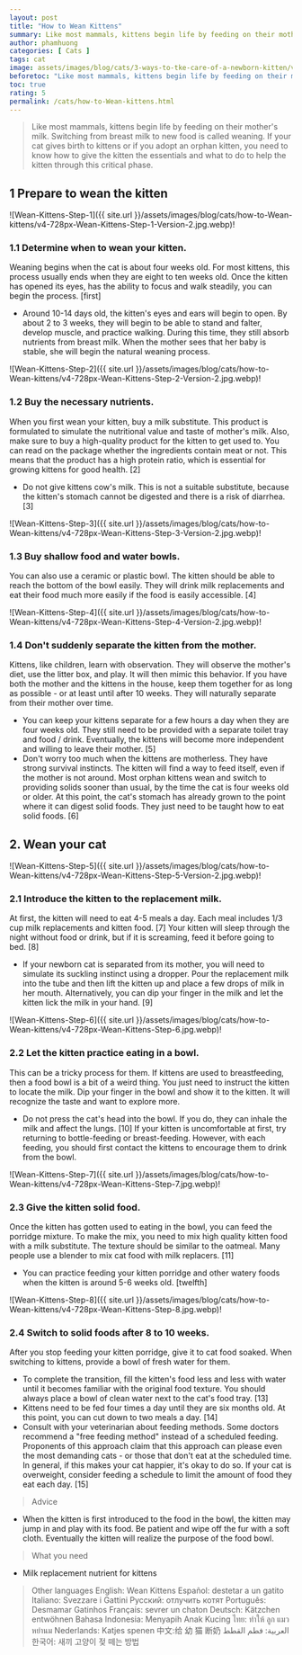 ```yaml
---
layout: post
title: "How to Wean Kittens"
summary: Like most mammals, kittens begin life by feeding on their mother's milk. Switching from breast milk to new food is called weaning. If your cat gives birth to kittens or if you adopt an orphan kitten, you need to know how to give the kitten the essentials and what to do to help the kitten through this critical phase.
author: phamhuong
categories: [ Cats ]
tags: cat
image: assets/images/blog/cats/3-ways-to-tke-care-of-a-newborn-kitten/v4-728px-Care-for-Newborn-Kittens-Step-13.jpg.webp
beforetoc: "Like most mammals, kittens begin life by feeding on their mother's milk. Switching from breast milk to new food is called weaning. If your cat gives birth to kittens or if you adopt an orphan kitten, you need to know how to give the kitten the essentials and what to do to help the kitten through this critical phase."
toc: true
rating: 5
permalink: /cats/how-to-Wean-kittens.html
---
```


> Like most mammals, kittens begin life by feeding on their mother's milk. Switching from breast milk to new food is called weaning. If your cat gives birth to kittens or if you adopt an orphan kitten, you need to know how to give the kitten the essentials and what to do to help the kitten through this critical phase.

## 1 Prepare to wean the kitten

![Wean-Kittens-Step-1]({{ site.url }}/assets/images/blog/cats/how-to-Wean-kittens/v4-728px-Wean-Kittens-Step-1-Version-2.jpg.webp)!

### 1.1 Determine when to wean your kitten. 

Weaning begins when the cat is about four weeks old. For most kittens, this process usually ends when they are eight to ten weeks old. Once the kitten has opened its eyes, has the ability to focus and walk steadily, you can begin the process. [first]
- Around 10-14 days old, the kitten's eyes and ears will begin to open. By about 2 to 3 weeks, they will begin to be able to stand and falter, develop muscle, and practice walking. During this time, they still absorb nutrients from breast milk. When the mother sees that her baby is stable, she will begin the natural weaning process.

![Wean-Kittens-Step-2]({{ site.url }}/assets/images/blog/cats/how-to-Wean-kittens/v4-728px-Wean-Kittens-Step-2-Version-2.jpg.webp)!

### 1.2 Buy the necessary nutrients. 

When you first wean your kitten, buy a milk substitute. This product is formulated to simulate the nutritional value and taste of mother's milk. Also, make sure to buy a high-quality product for the kitten to get used to. You can read on the package whether the ingredients contain meat or not. This means that the product has a high protein ratio, which is essential for growing kittens for good health. [2]
- Do not give kittens cow's milk. This is not a suitable substitute, because the kitten's stomach cannot be digested and there is a risk of diarrhea. [3]

![Wean-Kittens-Step-3]({{ site.url }}/assets/images/blog/cats/how-to-Wean-kittens/v4-728px-Wean-Kittens-Step-3-Version-2.jpg.webp)!

### 1.3 Buy shallow food and water bowls. 

You can also use a ceramic or plastic bowl. The kitten should be able to reach the bottom of the bowl easily. They will drink milk replacements and eat their food much more easily if the food is easily accessible. [4]

![Wean-Kittens-Step-4]({{ site.url }}/assets/images/blog/cats/how-to-Wean-kittens/v4-728px-Wean-Kittens-Step-4-Version-2.jpg.webp)!

### 1.4 Don't suddenly separate the kitten from the mother. 

Kittens, like children, learn with observation. They will observe the mother's diet, use the litter box, and play. It will then mimic this behavior. If you have both the mother and the kittens in the house, keep them together for as long as possible - or at least until after 10 weeks. They will naturally separate from their mother over time.
- You can keep your kittens separate for a few hours a day when they are four weeks old. They still need to be provided with a separate toilet tray and food / drink. Eventually, the kittens will become more independent and willing to leave their mother. [5]
- Don't worry too much when the kittens are motherless. They have strong survival instincts. The kitten will find a way to feed itself, even if the mother is not around. Most orphan kittens wean and switch to providing solids sooner than usual, by the time the cat is four weeks old or older. At this point, the cat's stomach has already grown to the point where it can digest solid foods. They just need to be taught how to eat solid foods. [6]

## 2. Wean your cat

![Wean-Kittens-Step-5]({{ site.url }}/assets/images/blog/cats/how-to-Wean-kittens/v4-728px-Wean-Kittens-Step-5-Version-2.jpg.webp)!

### 2.1 Introduce the kitten to the replacement milk. 

At first, the kitten will need to eat 4-5 meals a day. Each meal includes 1/3 cup milk replacements and kitten food. [7] Your kitten will sleep through the night without food or drink, but if it is screaming, feed it before going to bed. [8]
- If your newborn cat is separated from its mother, you will need to simulate its suckling instinct using a dropper. Pour the replacement milk into the tube and then lift the kitten up and place a few drops of milk in her mouth. Alternatively, you can dip your finger in the milk and let the kitten lick the milk in your hand. [9]

![Wean-Kittens-Step-6]({{ site.url }}/assets/images/blog/cats/how-to-Wean-kittens/v4-728px-Wean-Kittens-Step-6.jpg.webp)!

### 2.2 Let the kitten practice eating in a bowl. 

This can be a tricky process for them. If kittens are used to breastfeeding, then a food bowl is a bit of a weird thing. You just need to instruct the kitten to locate the milk. Dip your finger in the bowl and show it to the kitten. It will recognize the taste and want to explore more.
- Do not press the cat's head into the bowl. If you do, they can inhale the milk and affect the lungs. [10] If your kitten is uncomfortable at first, try returning to bottle-feeding or breast-feeding. However, with each feeding, you should first contact the kittens to encourage them to drink from the bowl.

![Wean-Kittens-Step-7]({{ site.url }}/assets/images/blog/cats/how-to-Wean-kittens/v4-728px-Wean-Kittens-Step-7.jpg.webp)!

### 2.3 Give the kitten solid food. 

Once the kitten has gotten used to eating in the bowl, you can feed the porridge mixture. To make the mix, you need to mix high quality kitten food with a milk substitute. The texture should be similar to the oatmeal. Many people use a blender to mix cat food with milk replacers. [11]
- You can practice feeding your kitten porridge and other watery foods when the kitten is around 5-6 weeks old. [twelfth]

![Wean-Kittens-Step-8]({{ site.url }}/assets/images/blog/cats/how-to-Wean-kittens/v4-728px-Wean-Kittens-Step-8.jpg.webp)!

### 2.4 Switch to solid foods after 8 to 10 weeks. 

After you stop feeding your kitten porridge, give it to cat food soaked. When switching to kittens, provide a bowl of fresh water for them.
- To complete the transition, fill the kitten's food less and less with water until it becomes familiar with the original food texture. You should always place a bowl of clean water next to the cat's food tray. [13]
- Kittens need to be fed four times a day until they are six months old. At this point, you can cut down to two meals a day. [14]
- Consult with your veterinarian about feeding methods. Some doctors recommend a "free feeding method" instead of a scheduled feeding. Proponents of this approach claim that this approach can please even the most demanding cats - or those that don't eat at the scheduled time. In general, if this makes your cat happier, it's okay to do so. If your cat is overweight, consider feeding a schedule to limit the amount of food they eat each day. [15]

> Advice
- When the kitten is first introduced to the food in the bowl, the kitten may jump in and play with its food. Be patient and wipe off the fur with a soft cloth. Eventually the kitten will realize the purpose of the food bowl.

> What you need
- Milk replacement nutrient for kittens

> Other languages
English: Wean Kittens Español: destetar a un gatito Italiano: Svezzare i Gattini Русский: отлучить котят Português: Desmamar Gatinhos Français: sevrer un chaton Deutsch: Kätzchen entwöhnen Bahasa Indonesia: Menyapih Anak Kucing ไทย: ทำให้ ลูก แมว หย่านม Nederlands: Katjes spenen 中文:给 幼 猫 断奶 العربية: فطم القطط 한국어: 새끼 고양이 젖 떼는 방법
